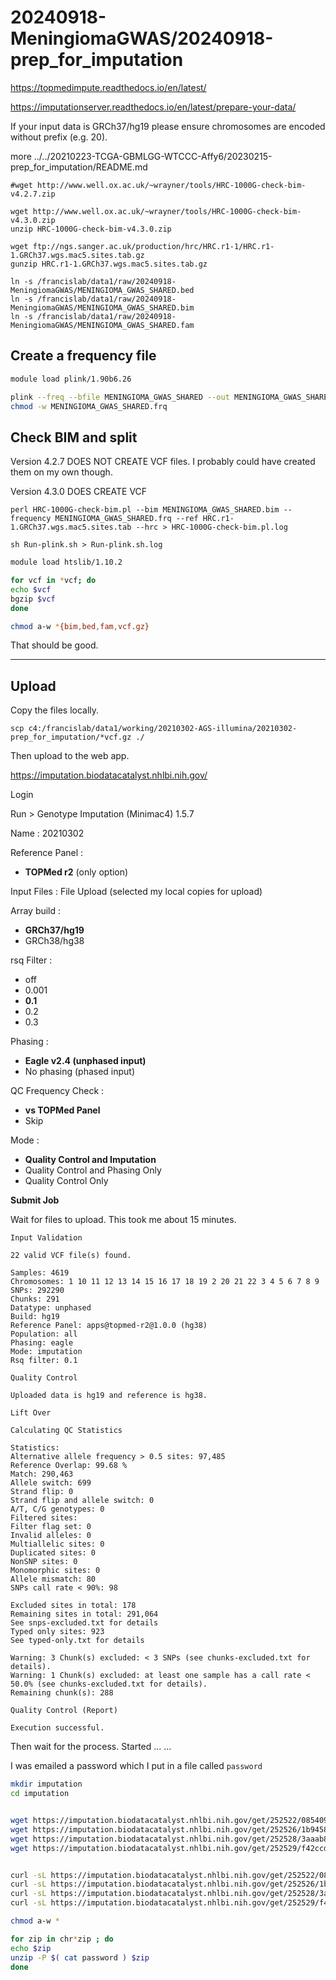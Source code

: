 
#	20240918-MeningiomaGWAS/20240918-prep_for_imputation


https://topmedimpute.readthedocs.io/en/latest/

https://imputationserver.readthedocs.io/en/latest/prepare-your-data/


If your input data is GRCh37/hg19 please ensure chromosomes are encoded without prefix (e.g. 20).


more ../../20210223-TCGA-GBMLGG-WTCCC-Affy6/20230215-prep_for_imputation/README.md 


```
#wget http://www.well.ox.ac.uk/~wrayner/tools/HRC-1000G-check-bim-v4.2.7.zip

wget http://www.well.ox.ac.uk/~wrayner/tools/HRC-1000G-check-bim-v4.3.0.zip
unzip HRC-1000G-check-bim-v4.3.0.zip

wget ftp://ngs.sanger.ac.uk/production/hrc/HRC.r1-1/HRC.r1-1.GRCh37.wgs.mac5.sites.tab.gz
gunzip HRC.r1-1.GRCh37.wgs.mac5.sites.tab.gz
```




```
ln -s /francislab/data1/raw/20240918-MeningiomaGWAS/MENINGIOMA_GWAS_SHARED.bed
ln -s /francislab/data1/raw/20240918-MeningiomaGWAS/MENINGIOMA_GWAS_SHARED.bim
ln -s /francislab/data1/raw/20240918-MeningiomaGWAS/MENINGIOMA_GWAS_SHARED.fam
```


##	Create a frequency file

```BASH
module load plink/1.90b6.26

plink --freq --bfile MENINGIOMA_GWAS_SHARED --out MENINGIOMA_GWAS_SHARED > plink.create_frequency_file.log
chmod -w MENINGIOMA_GWAS_SHARED.frq
```

##	Check BIM and split

Version 4.2.7 DOES NOT CREATE VCF files. I probably could have created them on my own though.

Version 4.3.0 DOES CREATE VCF

```
perl HRC-1000G-check-bim.pl --bim MENINGIOMA_GWAS_SHARED.bim --frequency MENINGIOMA_GWAS_SHARED.frq --ref HRC.r1-1.GRCh37.wgs.mac5.sites.tab --hrc > HRC-1000G-check-bim.pl.log
```

```
sh Run-plink.sh > Run-plink.sh.log
```






```BASH
module load htslib/1.10.2

for vcf in *vcf; do
echo $vcf
bgzip $vcf
done

chmod a-w *{bim,bed,fam,vcf.gz}
```

That should be good.





---




##	Upload

Copy the files locally.
```
scp c4:/francislab/data1/working/20210302-AGS-illumina/20210302-prep_for_imputation/*vcf.gz ./
```

Then upload to the web app.




https://imputation.biodatacatalyst.nhlbi.nih.gov/

Login

Run > Genotype Imputation (Minimac4) 1.5.7


Name : 20210302

Reference Panel : 
* **TOPMed r2** (only option)

Input Files : File Upload (selected my local copies for upload)

Array build : 
* **GRCh37/hg19**
* GRCh38/hg38

rsq Filter : 
* off
* 0.001
* **0.1**
* 0.2
* 0.3

Phasing : 
* **Eagle v2.4 (unphased input)**
* No phasing (phased input)

QC Frequency Check : 
* **vs TOPMed Panel**
* Skip

Mode : 
* **Quality Control and Imputation**
* Quality Control and Phasing Only
* Quality Control Only


**Submit Job**


Wait for files to upload.  This took me about 15 minutes.


```
Input Validation

22 valid VCF file(s) found.

Samples: 4619
Chromosomes: 1 10 11 12 13 14 15 16 17 18 19 2 20 21 22 3 4 5 6 7 8 9
SNPs: 292290
Chunks: 291
Datatype: unphased
Build: hg19
Reference Panel: apps@topmed-r2@1.0.0 (hg38)
Population: all
Phasing: eagle
Mode: imputation
Rsq filter: 0.1
```

```
Quality Control

Uploaded data is hg19 and reference is hg38.

Lift Over

Calculating QC Statistics

Statistics:
Alternative allele frequency > 0.5 sites: 97,485
Reference Overlap: 99.68 %
Match: 290,463
Allele switch: 699
Strand flip: 0
Strand flip and allele switch: 0
A/T, C/G genotypes: 0
Filtered sites:
Filter flag set: 0
Invalid alleles: 0
Multiallelic sites: 0
Duplicated sites: 0
NonSNP sites: 0
Monomorphic sites: 0
Allele mismatch: 80
SNPs call rate < 90%: 98

Excluded sites in total: 178
Remaining sites in total: 291,064
See snps-excluded.txt for details
Typed only sites: 923
See typed-only.txt for details

Warning: 3 Chunk(s) excluded: < 3 SNPs (see chunks-excluded.txt for details).
Warning: 1 Chunk(s) excluded: at least one sample has a call rate < 50.0% (see chunks-excluded.txt for details).
Remaining chunk(s): 288
```

```
Quality Control (Report)

Execution successful.
```

Then wait for the process. Started ...
...


I was emailed a password which I put in a file called `password`

```BASH
mkdir imputation
cd imputation


wget https://imputation.biodatacatalyst.nhlbi.nih.gov/get/252522/085409efc0892e98d3fcc413e994e7a07c2733c44cd78135338878b2c3c00ef8
wget https://imputation.biodatacatalyst.nhlbi.nih.gov/get/252526/1b9458a179ac90808e6f9c22ee92a7e3729cb841c7eabdd98cee4cac123468a9
wget https://imputation.biodatacatalyst.nhlbi.nih.gov/get/252528/3aaab82245adcdd73eb57f697ba6a5e8dded3c9885d6bcfec33960cccf67d392
wget https://imputation.biodatacatalyst.nhlbi.nih.gov/get/252529/f42ccda4a2eba4f60d3f1c102c63dbec4c28ab6415ba1a14c24e9ecf9581fea8


curl -sL https://imputation.biodatacatalyst.nhlbi.nih.gov/get/252522/085409efc0892e98d3fcc413e994e7a07c2733c44cd78135338878b2c3c00ef8 | bash
curl -sL https://imputation.biodatacatalyst.nhlbi.nih.gov/get/252526/1b9458a179ac90808e6f9c22ee92a7e3729cb841c7eabdd98cee4cac123468a9 | bash
curl -sL https://imputation.biodatacatalyst.nhlbi.nih.gov/get/252528/3aaab82245adcdd73eb57f697ba6a5e8dded3c9885d6bcfec33960cccf67d392 | bash
curl -sL https://imputation.biodatacatalyst.nhlbi.nih.gov/get/252529/f42ccda4a2eba4f60d3f1c102c63dbec4c28ab6415ba1a14c24e9ecf9581fea8 | bash

chmod a-w *

for zip in chr*zip ; do
echo $zip
unzip -P $( cat password ) $zip
done
```


